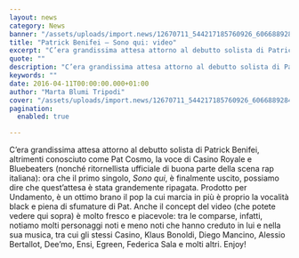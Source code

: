 ```yaml
---
layout: news
category: News
banner: "/assets/uploads/import.news/12670711_544217185760926_606688928443328228_n.jpg"
title: "Patrick Benifei – Sono qui: video"
excerpt: "C’era grandissima attesa attorno al debutto solista di Patrick Benifei, altrimenti conosciuto come Pat Cosmo, la voce di Casino Royale e Bluebeaters (nonché ritornellista ufficiale di buona parte della scena rap italiana): ora che il primo singolo, Sono qui, è finalmente uscito, possiamo dire che quest’attesa è stata grandemente ripagata. Prodotto per Undamento, è un [&hellip"
quote: ""
description: "C’era grandissima attesa attorno al debutto solista di Patrick Benifei, altrimenti conosciuto come Pat Cosmo, la voce di Casino Royale e Bluebeaters (nonché ritornellista ufficiale di buona parte della scena rap italiana): ora che il primo singolo, Sono qui, è finalmente uscito, possiamo dire che quest’attesa è stata grandemente ripagata. Prodotto per Undamento, è un [&hellip"
keywords: ""
date: 2016-04-11T00:00:00.000+01:00
author: "Marta Blumi Tripodi"
cover: "/assets/uploads/import.news/12670711_544217185760926_606688928443328228_n.jpg"
pagination:
  enabled: true

---
```


C’era grandissima attesa attorno al debutto solista di Patrick Benifei, altrimenti conosciuto come Pat Cosmo, la voce di Casino Royale e Bluebeaters (nonché ritornellista ufficiale di buona parte della scena rap italiana): ora che il primo singolo, _Sono qui_, è finalmente uscito, possiamo dire che quest’attesa è stata grandemente ripagata. Prodotto per Undamento, è un ottimo brano il pop la cui marcia in più è proprio la vocalità black e piena di sfumature di Pat. Anche il concept del video (che potete vedere qui sopra) è molto fresco e piacevole: tra le comparse, infatti, notiamo molti personaggi noti e meno noti che hanno creduto in lui e nella sua musica, tra cui gli stessi Casino, Klaus Bonoldi, Diego Mancino, Alessio Bertallot, Dee’mo, Ensi, Egreen, Federica Sala e molti altri. Enjoy!